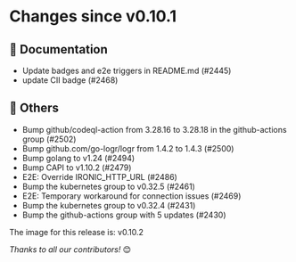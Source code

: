<!-- markdownlint-disable no-inline-html line-length -->
# Changes since v0.10.1

## :book: Documentation

- Update badges and e2e triggers in README.md (#2445)
- update CII badge (#2468)

## :seedling: Others

- Bump github/codeql-action from 3.28.16 to 3.28.18 in the github-actions group (#2502)
- Bump github.com/go-logr/logr from 1.4.2 to 1.4.3 (#2500)
- Bump golang to v1.24 (#2494)
- Bump CAPI to v1.10.2 (#2479)
- E2E: Override IRONIC_HTTP_URL (#2486)
- Bump the kubernetes group to v0.32.5 (#2461)
- E2E: Temporary workaround for connection issues (#2469)
- Bump the kubernetes group to v0.32.4 (#2431)
- Bump the github-actions group with 5 updates (#2430)

The image for this release is: v0.10.2

_Thanks to all our contributors!_ 😊
